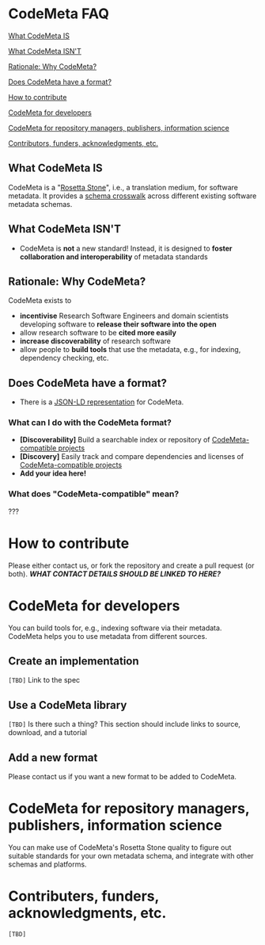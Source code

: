 # CodeMeta FAQ

[What CodeMeta IS](#what-code-meta-is)

[What CodeMeta ISN'T](#what-code-meta-isnt)

[Rationale: Why CodeMeta?](#rationale-why-codemeta)

[Does CodeMeta have a format?](#does-codemeta-have-a-format)

[How to contribute](#how-to-contribute)

[CodeMeta for developers](#codemeta-for-developers)

[CodeMeta for repository managers, publishers, information science](#codemeta-for-repository-managers-publishers-information-science)

[Contributors, funders, acknowledgments, etc.](#contributors-funders-acknowledgments-etc)


## What CodeMeta IS

CodeMeta is a "[Rosetta Stone](https://en.wikipedia.org/wiki/Rosetta_Stone)", i.e., a translation medium, for software metadata. It provides a [schema crosswalk](https://en.wikipedia.org/wiki/Schema_crosswalk) across different existing software metadata schemas. 

## What CodeMeta ISN'T

- CodeMeta is **not** a new standard! Instead, it is designed to **foster collaboration and interoperability** of metadata standards

## Rationale: Why CodeMeta?

CodeMeta exists to

-  **incentivise** Research Software Engineers and domain scientists developing software to **release their software into the open**
- allow research software to be **cited more easily**
- **increase discoverability** of research software
- allow people to **build tools** that use the metadata, e.g., for indexing, dependency checking, etc.

## Does CodeMeta have a format?

- There is a [JSON-LD representation](../../blob/master/codemeta.jsonld) for CodeMeta.

### What can I do with the CodeMeta format?

- **[Discoverability]** Build a searchable index or repository of [CodeMeta-compatible projects](#what-does-"codemeta-compatible"-mean?)
- **[Discovery]** Easily track and compare dependencies and licenses of [CodeMeta-compatible projects](#what-does-"codemeta-compatible"-mean?)
- **Add your idea here!** 

### What does "CodeMeta-compatible" mean?

???

# How to contribute

Please either contact us, or fork the repository and create a pull request (or both).
***WHAT CONTACT DETAILS SHOULD BE LINKED TO HERE?***

# CodeMeta for developers

You can build tools for, e.g., indexing software via their metadata. CodeMeta helps you to use metadata from different sources.

## Create an implementation

`[TBD]` Link to the spec

## Use a CodeMeta library

`[TBD]` Is there such a thing? This section should include links to source, download, and a tutorial

## Add a new format

Please contact us if you want a new format to be added to CodeMeta.


# CodeMeta for repository managers, publishers, information science

You can make use of CodeMeta's Rosetta Stone quality to figure out suitable standards for your own metadata schema, and integrate with other schemas and platforms.

# Contributers, funders, acknowledgments, etc.

`[TBD]`

